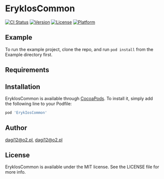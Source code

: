# ErykIosCommon

[![CI Status](http://img.shields.io/travis/dagi12@o2.pl/ErykIosCommon.svg?style=flat)](https://travis-ci.org/dagi12@o2.pl/ErykIosCommon)
[![Version](https://img.shields.io/cocoapods/v/ErykIosCommon.svg?style=flat)](http://cocoapods.org/pods/ErykIosCommon)
[![License](https://img.shields.io/cocoapods/l/ErykIosCommon.svg?style=flat)](http://cocoapods.org/pods/ErykIosCommon)
[![Platform](https://img.shields.io/cocoapods/p/ErykIosCommon.svg?style=flat)](http://cocoapods.org/pods/ErykIosCommon)

## Example

To run the example project, clone the repo, and run `pod install` from the Example directory first.

## Requirements

## Installation

ErykIosCommon is available through [CocoaPods](http://cocoapods.org). To install
it, simply add the following line to your Podfile:

```ruby
pod 'ErykIosCommon'
```

## Author

dagi12@o2.pl, dagi12@o2.pl

## License

ErykIosCommon is available under the MIT license. See the LICENSE file for more info.
